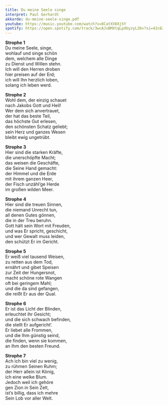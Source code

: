```yaml
---
title: Du meine Seele singe
interpret: Paul Gerhardt
akkorde: du-meine-seele-singe.pdf
youtube: https://music.youtube.com/watch?v=8CatXV8Xj5Y
spotify: https://open.spotify.com/track/3wcAJvBMXtqLpdUyzyL26v?si=42c62cdf83014c2d
---
```


**Strophe 1**  
Du meine Seele, singe,  
wohlauf und singe schön  
dem, welchem alle Dinge  
zu Dienst und Willen stehn.  
Ich will den Herren droben  
hier preisen auf der Erd;  
ich will Ihn herzlich loben,  
solang ich leben werd.  

**Strophe 2**  
Wohl dem, der einzig schauet  
nach Jakobs Gott und Heil!  
Wer dem sich anvertrauet,  
der hat das beste Teil,  
das höchste Gut erlesen,  
den schönsten Schatz geliebt;  
sein Herz und ganzes Wesen  
bleibt ewig ungetrübt.  

**Strophe 3**  
Hier sind die starken Kräfte,  
die unerschöpfte Macht;  
das weisen die Geschäfte,  
die Seine Hand gemacht:  
der Himmel und die Erde  
mit ihrem ganzen Heer,  
der Fisch unzähl’ge Herde  
im großen wilden Meer.  

**Strophe 4**  
Hier sind die treuen Sinnen,  
die niemand Unrecht tun,  
all denen Gutes gönnen,  
die in der Treu beruhn.  
Gott hält sein Wort mit Freuden,  
und was Er spricht, geschicht,  
und wer Gewalt muss leiden,  
den schützt Er im Gericht.  

**Strophe 5**  
Er weiß viel tausend Weisen,  
zu retten aus dem Tod,  
ernährt und gibet Speisen  
zur Zeit der Hungersnot,  
macht schöne rote Wangen  
oft bei geringem Mahl;  
und die da sind gefangen,  
die reißt Er aus der Qual.  

**Strophe 6**  
Er ist das Licht der Blinden,  
erleuchtet ihr Gesicht;  
und die sich schwach befinden,  
die stellt Er aufgericht‘.  
Er liebet alle Frommen,  
und die Ihm günstig seind,  
die finden, wenn sie kommen,  
an Ihm den besten Freund.  

**Strophe 7**  
Ach ich bin viel zu wenig,  
zu rühmen Seinen Ruhm;  
der Herr allein ist König,  
ich eine welke Blum.  
Jedoch weil ich gehöre  
gen Zion in Sein Zelt,  
ist’s billig, dass ich mehre  
Sein Lob vor aller Welt.
